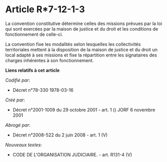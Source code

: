 # Article R*7-12-1-3

La convention constitutive détermine celles des missions prévues par la loi qui sont exercées par la maison de justice et du
droit et les conditions de fonctionnement de celle-ci.

La convention fixe les modalités selon lesquelles les collectivités territoriales mettent à la disposition de la maison de
justice et du droit un local adapté à ses missions et fixe la répartition entre les signataires des charges inhérentes à son
fonctionnement.

**Liens relatifs à cet article**

_Codifié par_:

  - Décret n°78-330 1978-03-16

_Créé par_:

  - Décret n°2001-1009 du 29 octobre 2001 - art. 1 () JORF 6 novembre 2001

_Abrogé par_:

  - Décret n°2008-522 du 2 juin 2008 - art. 1 (V)

_Nouveaux textes_:

  - CODE DE L'ORGANISATION JUDICIAIRE. - art. R131-4 (V)
